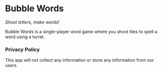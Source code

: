 # Bubble Words

_Shoot letters, make words!_

Bubble Words is a single-player word game where you shoot tiles to spell a word using a turret.

### Privacy Policy

This app will not collect any information or store any information from our users.
